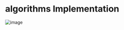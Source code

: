 # algorithms Implementation

![image](https://user-images.githubusercontent.com/96929412/182003364-8d4ceb63-3a4a-42e4-b48d-dec920891bf6.png)
